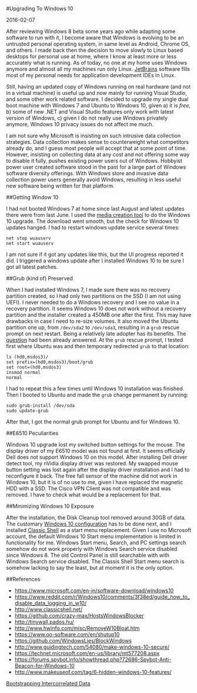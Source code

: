 #Upgrading To Windows 10

<!--- tags: linux, windows -->

2016-02-07

After reviewing Windows 8 beta some years ago while adapting some software to run with it, I become aware that Windows is evolving to be an untrusted personal operating system, in same level as Android, Chrome OS, and others. I made back then the decision to move slowly to Linux based desktops for personal use at home, where I know at least more or less accurately what is running. As of today, no one at my home uses Windows anymore and almost all my machines run only Linux. [JetBrains](https://www.jetbrains.com/) software fills most of my personal needs for application development IDEs in Linux. 

Still, having an updated copy of Windows running on real hardware (and not in a virtual machine) is useful up and now mainly for running Visual Studio, and some other work related software. I decided to upgrade my single dual boot machine with Windows 7 and Ubuntu to Windows 10, given a) it is *free*, b) some of new .NET and Visual Studio features only work with latest version of Windows, c) given I do not really use Windows privately anymore, Windows 10 privacy issues do not affect me much.

I am not sure why Microsoft is insisting on such intrusive data collection strategies. Data collection makes sense to counterweight what competitors already do, and I guess most people will accept that at some point of time. However, insisting on collecting data at any cost and not offering some way to disable it fully, pushes existing power users out of Windows. Hobbyist power user created software stood in the past for a large part of Windows software diversity offerings. With Windows store and invasive data collection power users generally avoid Windows, resulting in less useful new software being written for that platform.

##Getting Window 10

I had not booted Windows 7 at home since last August and latest updates there were from last June. I used the [media creation tool](https://www.microsoft.com/en-in/software-download/windows10) to do the Windows 10 upgrade. The download went smooth, but the check for Windows 10 updates hanged. I had to restart windows update service several times:

```
net stop wuauserv
net start wuauserv
```

I am not sure if it got any updates like this, but the UI progress reported it did. I triggered a windows update after I installed Windows 10 to be sure I got all latest patches.

##Grub (kind of) Preserved

When I had installed Windows 7, I made sure there was no recovery partition created, so I had only two partitions on the SSD (I am not using UEFI). I  never needed to do a Windows recovery and I see no value in a recovery partition. It seems Windows 10 does not work without a recovery partition and the installer created a 450MB one after the first. This may have drawbacks in case I need to re-size volumes. It also moved the Ubuntu partition one up, from `/dev/sda2` to `/dev/sda3`, resulting in a `grub` rescue prompt on next restart. Being a relatively late adopter has its benefits. The [question](https://askubuntu.com/questions/654316/windows-10-and-ubuntu-dual-boot/654994#654994) had been already answered. At the `grub` rescue prompt, I tested first where Ubuntu was and then temporary redirected `grub` to that
location:

```
ls (hd0,msdos3)/
set prefix=(hd0,msdos3)/boot/grub
set root=(hd0,msdos3)
insmod normal
normal
```

I had to repeat this a few times until Windows 10 installation was finished. Then I booted to Ubuntu and made the `grub` change permanent by running:

```
sudo grub-install /dev/sda
sudo update-grub
```

After that, I got the normal grub prompt for Ubuntu and for Windows 10.

##E6510 Peculiarities

Windows 10 upgrade lost my switched button settings for the mouse. The display driver of my E6510 model was not found at first. It seems officially Dell does not support Windows 10 on this model. After installing Dell driver detect tool, my nVidia display driver was restored. My swapped mouse button setting was lost again after the display driver installation and I had to reconfigure it back. The free fall sensor of the machine did not work in Windows 10, but it is of no use to me, given I have replaced the magnetic HDD with a SSD. The Cisco VPN Client was not compatible and was removed. I have to check what would be a replacement for that.

##Minimizing Windows 10 Exposure

After the installation, the Disk Cleanup tool removed around 30GB of data. The customary [Windows 10 configuration](
https://www.reddit.com/r/Windows10/comments/3f38ed/guide_how_to_disable_data_logging_in_w10/) has to be done next, and I installed [Classic Shell](http://www.classicshell.net/) as a start menu replacement. Given I use no Microsoft account, the default Windows 10 Start menu implementation is limited in functionality for me. Windows Start menu, Search, and PC settings search somehow do not work properly with Windows Search service disabled since Windows 8. The old Control Panel is still searchable with with Windows Search service disabled. The Classis Shell Start menu search is somehow lacking to say the least, but at moment it is the only option.

##References

* https://www.microsoft.com/en-in/software-download/windows10
* https://www.reddit.com/r/Windows10/comments/3f38ed/guide_how_to_disable_data_logging_in_w10/
* http://www.classicshell.net/
* https://github.com/crazy-max/HostsWindowsBlocker
* http://tinywall.pados.hu/
* http://www.hwinfo.com/misc/RemoveW10Bloat.htm
* https://www.oo-software.com/en/shutup10
* https://github.com/WindowsLies/BlockWindows
* http://www.guidingtech.com/54080/make-windows-10-secure/
* https://technet.microsoft.com/en-us/library/mt577208.aspx
* https://forums.spybot.info/showthread.php?72686-Spybot-Anti-Beacon-for-Windows-10
* http://www.makeuseof.com/tag/6-hidden-windows-10-features/

<ins class='nfooter'><a id='fnext' href='#blog/2016/2016-02-03-Bootstrapping-Intercorrelated-Data.md'>Bootstrapping Intercorrelated Data</a></ins>
